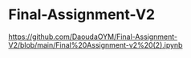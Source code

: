 # Final-Assignment-V2

https://github.com/DaoudaOYM/Final-Assignment-V2/blob/main/Final%20Assignment-v2%20(2).ipynb

